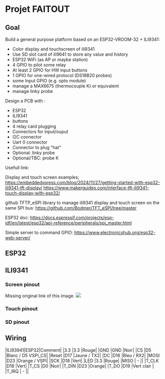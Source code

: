 # Projet FAITOUT

## Goal 
Build a general purpose platform based on an ESP32-VROOM-32 + ILI9341:
- Color display and touchscreen of ili9341
- Use SD slot card of ili9641 to store any value and history
- ESP32 WiFi (as AP or maybe station)
- 4 GPIO to pilot some relay
- At least 2 GPIO for HW input buttons
- 1 GPIO for one-wired protocol (DS18B20 probes)
- some Input GPIO (e.g. opto module)
- manage a MAX6675 (thermocouple K) or equivalent
- manage linky probe

Design a PCB with :
- ESP32
- ILI9341
- buttons
- 4 relay card plugging
- Connectors for input/ouput
- I2C connector
- Uart 0 connector
- Connector to plug "hat"
- Optional: linky probe
- Optional/TBC: probe K

Usefull link:

Display and touch screen examples;
https://embeddedxpress.com/blog/2024/11/27/getting-started-with-esp32-ili9341-tft-display/
https://www.makerguides.com/interface-tft-ili9341-touch-display-with-esp32/

github TFTP_eSPI library to manage ili9341 display and touch screen on the same SPI bus:
https://github.com/Bodmer/TFT_eSPI/tree/master

ESP32 doc:
https://docs.espressif.com/projects/esp-idf/en/latest/esp32/api-reference/peripherals/spi_master.html

Simple server to command GPIO: 
https://www.electronicshub.org/esp32-web-server/

## ESP32





## ILI9341

### Screen pinout
Missing original link of this image.
![](ili9341-pinout.png)

### Touch pinout


### SD pinout



## Wiring


|ILI93941|ESP32|Comment|
|3.3     |3.3  |Rouge|
|GND     |GND  |Noir|
|CS      |D5   |Blanc / D5 VSPI_CS|
|Reset   |D17  |Jaune / TX2|
|DC      |D16  |Bleu  / RX2|
|MOSI    |D23  |Orange / VSPI|
|SCK     |D18  |Vert|
|LED     |3.3  |Rouge|
|MISO    | -   ||
|T_CLK   |D18  |Vert|
|T_CS    |D0   |Noir|
|T_DIN   |D23  |Orange|
|T_DO    |D19  |Vert clair |
|T_IRQ   | -   ||


